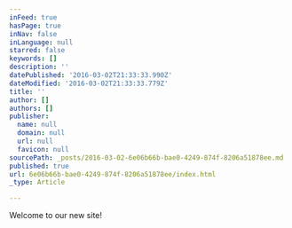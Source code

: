 ```yaml
---
inFeed: true
hasPage: true
inNav: false
inLanguage: null
starred: false
keywords: []
description: ''
datePublished: '2016-03-02T21:33:33.990Z'
dateModified: '2016-03-02T21:33:33.779Z'
title: ''
author: []
authors: []
publisher:
  name: null
  domain: null
  url: null
  favicon: null
sourcePath: _posts/2016-03-02-6e06b66b-bae0-4249-874f-8206a51878ee.md
published: true
url: 6e06b66b-bae0-4249-874f-8206a51878ee/index.html
_type: Article

---
```

Welcome to our new site!